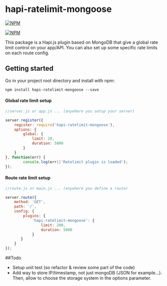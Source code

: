 # hapi-ratelimit-mongoose  

[![NPM](https://nodei.co/npm/hapi-ratelimit-mongoose.png)](https://nodei.co/npm/hapi-ratelimit-mongoose/)  

[![NPM](https://nodei.co/npm-dl/hapi-ratelimit-mongoose.png)](https://nodei.co/npm/hapi-ratelimit-mongoose/) 

This package is a Hapi.js plugin based on MongoDB that give a global rate limit control on your app/API. 
You can also set up some specific rate limits on each route config.

## Getting started

Go in your project root directory and install with npm:
```
npm install hapi-ratelimit-mongoose --save
```

#### Global rate limit setup

```js
//server.js or app.js ... (anywhere you setup your server)

server.register({
	register: require('hapi-ratelimit-mongoose'),
	options: {
		global: {
			limit: 20,
			duration: 5000
		}
	}
}, function(err) {
		console.log(err||'Ratelimit plugin is loaded');
});
```

#### Route rate limit setup

```js
//route.js or main.js ... (anywhere you define a route)

server.route({
    method: 'GET',
    path: '/',
    config: { 
	    plugins: { 
			'hapi-ratelimit-mongoose': {
				limit: 200,
				duration: 5000
			}
	   }
	}
});
```

##Todo

* Setup unit test (so refactor & review some part of the code)
* Add way to store IP/timestamp, not just mongoDB (JSON for example...). Then, allow to choose the storage system in the options parameter.
